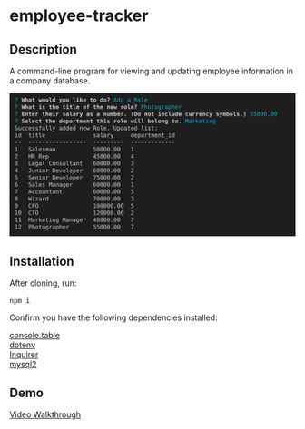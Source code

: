 # employee-tracker

## Description 
A command-line program for viewing and updating employee information in a company database. 

![screenshot](./assets/Screenshot.png)

## Installation
After cloning, run: 
```
npm i
```
Confirm you have the following dependencies installed:

[console.table](https://www.npmjs.com/package/console.table) <br>
[dotenv](https://www.npmjs.com/package/dotenv) <br>
[Inquirer](https://www.npmjs.com/package/inquirer) <br>
[mysql2](https://www.npmjs.com/package/mysql2) 

## Demo
[Video Walkthrough](https://drive.google.com/file/d/1eAwkYZSkUp4pVdx6Wbv79uD_Mg4Y1PL6/view)